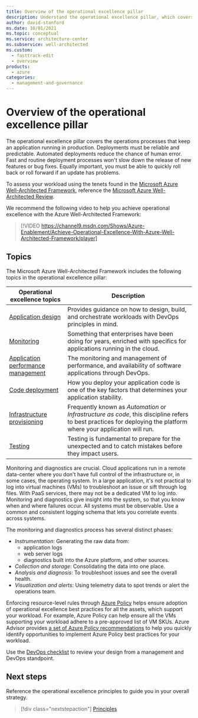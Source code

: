 ```yaml
---
title: Overview of the operational excellence pillar
description: Understand the operational excellence pillar, which covers the operations processes that keep an application running in production.
author: david-stanford
ms.date: 10/01/2021
ms.topic: conceptual
ms.service: architecture-center
ms.subservice: well-architected
ms.custom:
  - fasttrack-edit
  - overview
products:
  - azure
categories:
  - management-and-governance
---
```


# Overview of the operational excellence pillar

The operational excellence pillar covers the operations processes that keep an application running in production. Deployments must be reliable and predictable. Automated deployments reduce the chance of human error. Fast and routine deployment processes won't slow down the release of new features or bug fixes. Equally important, you must be able to quickly roll back or roll forward if an update has problems.

To assess your workload using the tenets found in the [Microsoft Azure Well-Architected Framework](/azure/architecture/framework/), reference the [Microsoft Azure Well-Architected Review](/assessments/?id=azure-architecture-review&mode=pre-assessment).

We recommend the following video to help you achieve operational excellence with the Azure Well-Architected Framework:

<!-- markdownlint-disable MD034 -->

> [!VIDEO https://channel9.msdn.com/Shows/Azure-Enablement/Achieve-Operational-Excellence-With-Azure-Well-Architected-Framework/player]

<!-- markdownlint-enable MD034 -->

## Topics

The Microsoft Azure Well-Architected Framework includes the following topics in the operational excellence pillar:

| Operational excellence topics | Description |
|-------------------|-------------|
| [Application design][app-design] | Provides guidance on how to design, build, and orchestrate workloads with DevOps principles in mind.  |
| [Monitoring][monitoring] | Something that enterprises have been doing for years, enriched with specifics for applications running in the cloud. |
| [Application performance management][performance] | The monitoring and management of performance, and availability of software applications through DevOps. |
| [Code deployment][deployment] | How you deploy your application code is one of the key factors that determines your application stability.  |
| [Infrastructure provisioning][iac] | Frequently known as *Automation* or *Infrastructure as code*, this discipline refers to best practices for deploying the platform where your application will run. |
| [Testing][testing] | Testing is fundamental to prepare for the unexpected and to catch mistakes before they impact users. |

Monitoring and diagnostics are crucial. Cloud applications run in a remote data-center where you don't have full control of the infrastructure or, in some cases, the operating system. In a large application, it's not practical to log into virtual machines (VMs) to troubleshoot an issue or sift through log files. With PaaS services, there may not be a dedicated VM to log into. Monitoring and diagnostics give insight into the system, so that you know when and where failures occur. All systems must be observable. Use a common and consistent logging schema that lets you correlate events across systems.

The monitoring and diagnostics process has several distinct phases:

- *Instrumentation*: Generating the raw data from:
  - application logs
  - web server logs
  - diagnostics built into the Azure platform, and other sources.
- *Collection and storage*: Consolidating the data into one place.
- *Analysis and diagnosis*: To troubleshoot issues and see the overall health.
- *Visualization and alerts*: Using telemetry data to spot trends or alert the operations team.

Enforcing resource-level rules through [Azure Policy](/azure/governance/policy/overview) helps ensure adoption of operational excellence best practices for all the assets, which support your workload. For example, Azure Policy can help ensure all the VMs supporting your workload adhere to a pre-approved list of VM SKUs. Azure Advisor provides [a set of Azure Policy recommendations](/azure/advisor/advisor-operational-excellence-recommendations#use-azure-policy-recommendations) to help you quickly identify opportunities to implement Azure Policy best practices for your workload.

Use the [DevOps checklist][devops-checklist] to review your design from a management and DevOps standpoint.

## Next steps

Reference the operational excellence principles to guide you in your overall strategy.

> [!div class="nextstepaction"]
> [Principles](principles.md)

<!-- devops disciplines -->
[monitoring]: ./monitoring.md
[performance]: ./release-engineering-performance.md
[deployment]: ./release-engineering-cd.md
[iac]: ./automation-infrastructure.md
[testing]: ./release-engineering-testing.md
[app-design]: /azure/architecture/framework/devops/release-engineering-app-dev

<!-- checklist -->
[devops-checklist]: /azure/architecture/checklist/dev-ops
